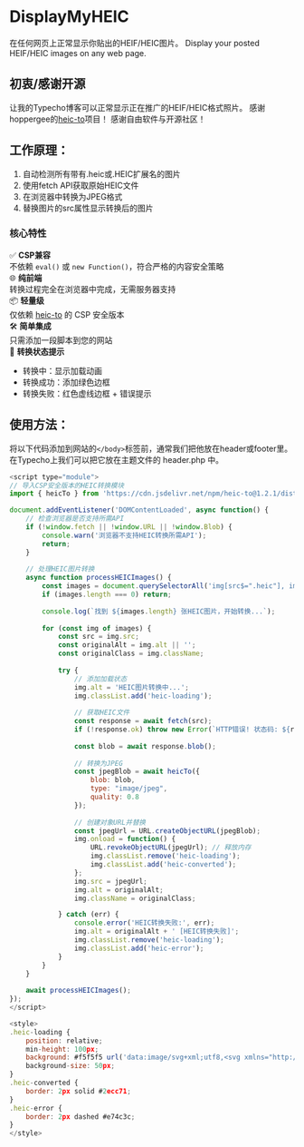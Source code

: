 # DisplayMyHEIC
在任何网页上正常显示你贴出的HEIF/HEIC图片。 Display your posted HEIF/HEIC images on any web page.
## 初衷/感谢开源
让我的Typecho博客可以正常显示正在推广的HEIF/HEIC格式照片。
感谢hoppergee的[heic-to](https://github.com/hoppergee/heic-to)项目！
感谢自由软件与开源社区！
## 工作原理：
1. 自动检测所有带有.heic或.HEIC扩展名的图片
2. 使用fetch API获取原始HEIC文件
3. 在浏览器中转换为JPEG格式
4. 替换图片的src属性显示转换后的图片
### 核心特性  
✅ **CSP兼容**  
不依赖 `eval()` 或 `new Function()`，符合严格的内容安全策略  
🌐 **纯前端**  
转换过程完全在浏览器中完成，无需服务器支持  
📦 **轻量级**  
仅依赖 [heic-to](https://github.com/hoppergee/heic-to) 的 CSP 安全版本  
🛠 **简单集成**  
只需添加一段脚本到您的网站  
🔄 **转换状态提示**  
- 转换中：显示加载动画  
- 转换成功：添加绿色边框  
- 转换失败：红色虚线边框 + 错误提示  
## 使用方法：
将以下代码添加到网站的`</body>`标签前，通常我们把他放在header或footer里。
在Typecho上我们可以把它放在主题文件的 header.php 中。
```javascript
<script type="module">
// 导入CSP安全版本的HEIC转换模块
import { heicTo } from 'https://cdn.jsdelivr.net/npm/heic-to@1.2.1/dist/csp/heic-to.js';

document.addEventListener('DOMContentLoaded', async function() {
    // 检查浏览器是否支持所需API
    if (!window.fetch || !window.URL || !window.Blob) {
        console.warn('浏览器不支持HEIC转换所需API');
        return;
    }
    
    // 处理HEIC图片转换
    async function processHEICImages() {
        const images = document.querySelectorAll('img[src$=".heic"], img[src$=".HEIC"]');
        if (images.length === 0) return;
        
        console.log(`找到 ${images.length} 张HEIC图片，开始转换...`);
        
        for (const img of images) {
            const src = img.src;
            const originalAlt = img.alt || '';
            const originalClass = img.className;
            
            try {
                // 添加加载状态
                img.alt = 'HEIC图片转换中...';
                img.classList.add('heic-loading');
                
                // 获取HEIC文件
                const response = await fetch(src);
                if (!response.ok) throw new Error(`HTTP错误! 状态码: ${response.status}`);
                
                const blob = await response.blob();
                
                // 转换为JPEG
                const jpegBlob = await heicTo({
                    blob: blob,
                    type: "image/jpeg",
                    quality: 0.8
                });
                
                // 创建对象URL并替换
                const jpegUrl = URL.createObjectURL(jpegBlob);
                img.onload = function() {
                    URL.revokeObjectURL(jpegUrl); // 释放内存
                    img.classList.remove('heic-loading');
                    img.classList.add('heic-converted');
                };
                img.src = jpegUrl;
                img.alt = originalAlt;
                img.className = originalClass;

            } catch (err) {
                console.error('HEIC转换失败:', err);
                img.alt = originalAlt + ' [HEIC转换失败]';
                img.classList.remove('heic-loading');
                img.classList.add('heic-error');
            }
        }
    }
    
    await processHEICImages();
});
</script>

<style>
.heic-loading {
    position: relative;
    min-height: 100px;
    background: #f5f5f5 url('data:image/svg+xml;utf8,<svg xmlns="http://www.w3.org/2000/svg" viewBox="0 0 100 100"><circle cx="50" cy="50" r="40" stroke="%233498db" stroke-width="8" fill="none" stroke-dasharray="62.8 188.8"><animateTransform attributeName="transform" type="rotate" repeatCount="indefinite" dur="1s" values="0 50 50;360 50 50" keyTimes="0;1"></animateTransform></circle></svg>') no-repeat center;
    background-size: 50px;
}
.heic-converted {
    border: 2px solid #2ecc71;
}
.heic-error {
    border: 2px dashed #e74c3c;
}
</style>
```




